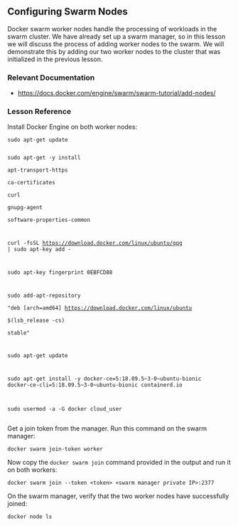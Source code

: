 <h2>Configuring Swarm Nodes</h2>
<p>Docker swarm worker nodes handle the processing of workloads in the swarm cluster. We have already set up a swarm manager, so in this lesson we will discuss the process of adding worker nodes to the swarm. We will demonstrate this by adding our two worker nodes to the cluster that was initialized in the previous lesson.</p>
<h3 id="relevant-documentation">Relevant Documentation</h3>
<ul>
<li><a href="https://docs.docker.com/engine/swarm/swarm-tutorial/add-nodes/">https://docs.docker.com/engine/swarm/swarm-tutorial/add-nodes/</a></li>
</ul>
<h3 id="lesson-reference">Lesson Reference</h3>
<p>Install Docker Engine on both worker nodes:</p>
<pre><code>sudo apt-get update

sudo apt-get -y install \
  apt-transport-https \
  ca-certificates \
  curl \
  gnupg-agent \
  software-properties-common

curl -fsSL https://download.docker.com/linux/ubuntu/gpg | sudo apt-key add -

sudo apt-key fingerprint 0EBFCD88

sudo add-apt-repository \
   "deb [arch=amd64] https://download.docker.com/linux/ubuntu \
   $(lsb_release -cs) \
   stable"

sudo apt-get update

sudo apt-get install -y docker-ce=5:18.09.5~3-0~ubuntu-bionic docker-ce-cli=5:18.09.5~3-0~ubuntu-bionic containerd.io

sudo usermod -a -G docker cloud_user
</code></pre>
<p>Get a join token from the manager. Run this command on the swarm manager:</p>
<pre><code>docker swarm join-token worker
</code></pre>
<p>Now copy the&nbsp;<code>docker swarm join</code>&nbsp;command provided in the output and run it on both workers:</p>
<pre><code>docker swarm join --token &lt;token&gt; &lt;swarm manager private IP&gt;:2377
</code></pre>
<p>On the swarm manager, verify that the two worker nodes have successfully joined:</p>
<pre><code>docker node ls</code></pre>
